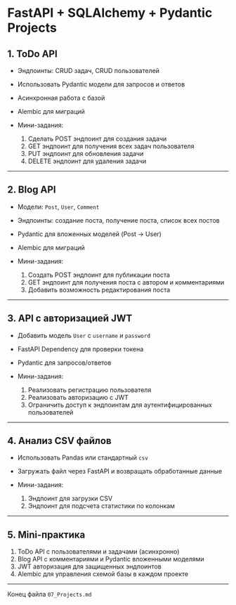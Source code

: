 # FastAPI + SQLAlchemy + Pydantic Projects

## 1. ToDo API

* Эндпоинты: CRUD задач, CRUD пользователей
* Использовать Pydantic модели для запросов и ответов
* Асинхронная работа с базой
* Alembic для миграций
* Мини-задания:

  1. Сделать POST эндпоинт для создания задачи
  2. GET эндпоинт для получения всех задач пользователя
  3. PUT эндпоинт для обновления задачи
  4. DELETE эндпоинт для удаления задачи

---

## 2. Blog API

* Модели: `Post`, `User`, `Comment`
* Эндпоинты: создание поста, получение поста, список всех постов
* Pydantic для вложенных моделей (Post -> User)
* Alembic для миграций
* Мини-задания:

  1. Создать POST эндпоинт для публикации поста
  2. GET эндпоинт для получения поста с автором и комментариями
  3. Добавить возможность редактирования поста

---

## 3. API с авторизацией JWT

* Добавить модель `User` с `username` и `password`
* FastAPI Dependency для проверки токена
* Pydantic для запросов/ответов
* Мини-задания:

  1. Реализовать регистрацию пользователя
  2. Реализовать авторизацию с JWT
  3. Ограничить доступ к эндпоинтам для аутентифицированных пользователей

---

## 4. Анализ CSV файлов

* Использовать Pandas или стандартный `csv`
* Загружать файл через FastAPI и возвращать обработанные данные
* Мини-задания:

  1. Эндпоинт для загрузки CSV
  2. Эндпоинт для подсчета статистики по колонкам

---

## 5. Mini-практика

1. ToDo API с пользователями и задачами (асинхронно)
2. Blog API с комментариями и Pydantic вложенными моделями
3. JWT авторизация для защищенных эндпоинтов
4. Alembic для управления схемой базы в каждом проекте

---

Конец файла `07_Projects.md`

